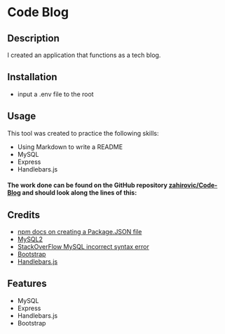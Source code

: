 # Code Blog

## Description

I created an application that functions as a tech blog.

## Installation

- input a .env file to the root

## Usage 


This tool was created to practice the following skills:
- Using Markdown to write a README
- MySQL
- Express
- Handlebars.js

#### The work done can be found on the GitHub repository [zahirovic/Code-Blog](https://github.com/zahirovic/Code-Blog) and should look along the lines of this:



## Credits
- [npm docs on creating a Package.JSON file](https://docs.npmjs.com/creating-a-package-json-file)
- [MySQL2](https://www.npmjs.com/package/mysql2#using-connection-pools)
- [StackOverFlow MySQL incorrect syntax error](https://stackoverflow.com/questions/19730441/incorrect-syntax-near) 
- [Bootstrap](https://getbootstrap.com/)
- [Handlebars.js](https://handlebarsjs.com/)

## Features
- MySQL
- Express
- Handlebars.js
- Bootstrap
 
